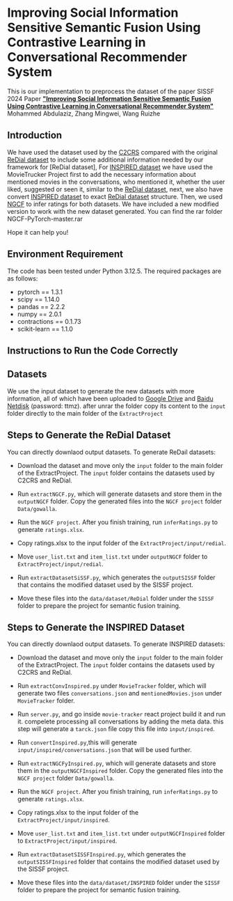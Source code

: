 


# Improving Social Information Sensitive Semantic Fusion Using Contrastive Learning in Conversational Recommender System
This is our implementation to preprocess the dataset of the paper SISSF 2024 Paper [**"Improving Social Information Sensitive Semantic Fusion Using Contrastive Learning in Conversational Recommender System"**](https://xxxx)
Mohammed Abdulaziz, Zhang Mingwei, Wang Ruizhe



## Introduction
We have used the dataset used by the [C2CRS](https://arxiv.org/abs/2201.02732) compared with the original [ReDial dataset](https://papers.nips.cc/paper/2018/file/800de15c79c8d840f4e78d3af937d4d4-Paper.pdf) to include some additional information needed by our framework for [ReDial dataset], For [INSPIRED dataset](https://aclanthology.org/2020.emnlp-main.654.pdf) we have used the MovieTrucker Project first to add the necessary information about mentioned movies in the conversations, who mentioned it, whether the user liked, suggested or seen it, similar to the [ReDial dataset](https://papers.nips.cc/paper/2018/file/800de15c79c8d840f4e78d3af937d4d4-Paper.pdf), next, we also have convert [INSPIRED dataset](https://aclanthology.org/2020.emnlp-main.654.pdf) to exact [ReDial dataset](https://papers.nips.cc/paper/2018/file/800de15c79c8d840f4e78d3af937d4d4-Paper.pdf) structure. Then, we used [NGCF](https://arxiv.org/abs/1905.08108) to infer ratings for both datasets. We have included a new modified version to work with the new dataset generated. You can find the rar folder NGCF-PyTorch-master.rar 


Hope it can help you!

## Environment Requirement
The code has been tested under Python 3.12.5. The required packages are as follows:

* pytorch == 1.3.1
* scipy == 1.14.0
* pandas == 2.2.2
* numpy == 2.0.1
* contractions == 0.1.73
* scikit-learn == 1.1.0

## Instructions to Run the Code Correctly


## Datasets
We use the input dataset to generate the new datasets with more information, all of which have been uploaded to [Google Drive](https://drive.google.com/file/d/1CHN0zI8663EedQx1djIdHmiRkJSigMss/view?usp=sharing) and [Baidu Netdisk](https://pan.baidu.com/s/13lVffOCG-NtakT0dwpHx9w) (password: ttmz). after unrar the folder copy its content to the `input` folder directly to the main folder of the `ExtractProject`


## Steps to Generate the ReDial Dataset
You can directly downlaod output datasets. To generate ReDail datasets:

* Download the dataset and move only the `input` folder to the main folder of the ExtractProject. The `input` folder contains the datasets used by C2CRS and ReDial.

* Run `extractNGCF.py`, which will generate datasets and store them in the `outputNGCF` folder. Copy the generated files into the `NGCF project` folder `Data/gowalla`.

* Run the `NGCF project`. After you finish training, run `inferRatings.py` to generate `ratings.xlsx`.

* Copy ratings.xlsx to the input folder of the `ExtractProject/input/redial`.

* Move `user_list.txt` and `item_list.txt` under `outputNGCF` folder to `ExtractProject/input/redial`. 

* Run `extractDatasetSiSSF.py`, which generates the `outputSISSF` folder that contains the modified dataset used by the SISSF project. 

* Move these files into the `data/dataset/ReDial` folder under the `SISSF` folder to prepare the project for semantic fusion training.

## Steps to Generate the INSPIRED Dataset
You can directly downlaod output datasets. To generate INSPIRED datasets:

* Download the dataset and move only the `input` folder to the main folder of the ExtractProject. The `input` folder contains the datasets used by C2CRS and ReDial.

* Run `extractConvInspired.py` under `MovieTracker` folder, which will generate two files `conversations.json` and `mentionedMovies.json` under `MovieTracker` folder. 

* Run `server.py`, and go inside `movie-tracker` react project build it and run it. compelete processing all conversations by adding the meta data. this step will generate a `tarck.json` file copy this file into `input/inspired`.

* Run `convertInspired.py`,this will generate `input/inspired/conversations.json` that will be used further.

* Run `extractNGCFyInspired.py`, which will generate datasets and store them in the `outputNGCFInspired` folder. Copy the generated files into the `NGCF project` folder `Data/gowalla`.

* Run the `NGCF project`. After you finish training, run `inferRatings.py` to generate `ratings.xlsx`.

* Copy ratings.xlsx to the input folder of the `ExtractProject/input/inspired`.

* Move `user_list.txt` and `item_list.txt` under `outputNGCFInspired` folder to `ExtractProject/input/inspired`. 

* Run `extractDatasetSISSFInspired.py`, which generates the `outputSISSFInspired` folder that contains the modified dataset used by the SISSF project. 

* Move these files into the `data/dataset/INSPIRED` folder under the `SISSF` folder to prepare the project for semantic fusion training.
